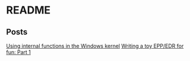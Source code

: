 # README

## Posts

[Using internal functions in the Windows kernel](https://kamyasec.github.io/2022-05-using-internal-functions-in-the-windows-kernel.html)
[Writing a toy EPP/EDR for fun: Part 1](https://kamyasec.github.io/2022-05-writing_a_toy_eppedr_for_fun_part_1.html)
